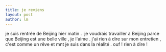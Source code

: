```yaml
---
title: je reviens  
layout: post
author: lm
---
```

<p>je suis rentrée de Beijing hier matin .  je voudrais travailler à Beijing parce que Beijing est une belle ville , je l&#39;aime . j&#39;ai rien à dire sur mon entretien , c&#39;est comme un rêve et mnt je suis dans la réalité . ouf ! rien à dire ! </p>
